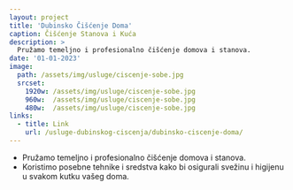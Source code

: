 ```yaml
---
layout: project
title: 'Dubinsko Čišćenje Doma'
caption: Čišćenje Stanova i Kuća
description: >
  Pružamo temeljno i profesionalno čišćenje domova i stanova.
date: '01-01-2023'
image: 
  path: /assets/img/usluge/ciscenje-sobe.jpg
  srcset: 
    1920w: /assets/img/usluge/ciscenje-sobe.jpg
    960w:  /assets/img/usluge/ciscenje-sobe.jpg
    480w:  /assets/img/usluge/ciscenje-sobe.jpg
links:
  - title: Link
    url: /usluge-dubinskog-ciscenja/dubinsko-ciscenje-doma/
---
```


- Pružamo temeljno i profesionalno čišćenje domova i stanova. 
- Koristimo posebne tehnike i sredstva kako bi osigurali svežinu i higijenu u svakom kutku vašeg doma.